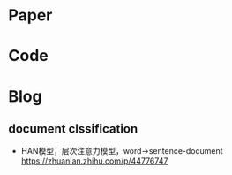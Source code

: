 # Paper


# Code

 
# Blog
## document clssification
- HAN模型，层次注意力模型，word->sentence-document https://zhuanlan.zhihu.com/p/44776747
